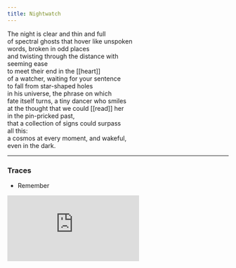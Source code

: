 ```yaml
---
title: Nightwatch
---
```


The night is clear and thin and full  
of spectral ghosts that hover like unspoken  
words, broken in odd places  
and twisting through the distance with  
seeming ease  
to meet their end in the [[heart]]  
of a watcher, waiting for your sentence  
to fall from star-shaped holes  
in his universe, the phrase on which  
fate itself turns, a tiny dancer who smiles  
at the thought that we could [[read]] her  
in the pin-pricked past,  
that a collection of signs could surpass  
all this:  
a cosmos at every moment, and wakeful,  
even in the dark.  

---

### Traces

* Remember

<iframe class="video" src="https://www.youtube-nocookie.com/embed/_4AcjvsVn5k" frameborder="0" allow="accelerometer; autoplay; encrypted-media; gyroscope; picture-in-picture" allowfullscreen></iframe>